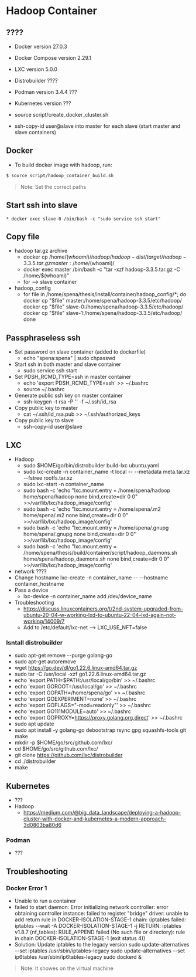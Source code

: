 # Hadoop Container

## ????
* Docker version 27.0.3
* Docker Compose version 2.29.1
* LXC version 5.0.0
* Distrobuilder ????
* Podman version 3.4.4 ???
* Kubernetes version ???


* source script/create_docker_cluster.sh 
* ssh-copy-id user@slave into master for each slave (start master and slave containers)

## Docker
* To build docker image with hadoop, run:
```bash
$ source script/hadoop_container_build.sh
```

> Note: Set the correct paths 

## Start ssh into slave
    * docker exec slave-0 /bin/bash -c "sudo service ssh start"

## Copy file 
* hadoop tar.gz archive
    * docker cp /home/$(whoami)/hadoop/hadoop-dist/target/hadoop-3.3.5.tar.gz master:/home/$(whoami)/
    * docker exec master /bin/bash -c "tar -xzf hadoop-3.3.5.tar.gz -C /home/\$(whoami)"
    * for --> slave container
* hadoop_config
    * for file in /home/spena/thesis/install/container/hadoop_config/*; do
        docker cp "$file" master:/home/spena/hadoop-3.3.5/etc/hadoop/
        docker cp "$file" slave-0:/home/spena/hadoop-3.3.5/etc/hadoop/
        docker cp "$file" slave-1:/home/spena/hadoop-3.3.5/etc/hadoop/
       done

## Passphraseless ssh
* Set password on slave container (added to dockerfile)
    * echo "spena:spena" | sudo chpasswd
* Start ssh in both master and slave container
    * sudo service ssh start
* Set PDSH_RCMD_TYPE=ssh in master container
    * echo 'export PDSH_RCMD_TYPE=ssh' >> ~/.bashrc
    * source ~/.bashrc
* Generate public ssh key on master container
    * ssh-keygen -t rsa -P '' -f ~/.ssh/id_rsa
* Copy public key to master    
    * cat ~/.ssh/id_rsa.pub >> ~/.ssh/authorized_keys
* Copy public key to slave
    * ssh-copy-id user@slave



## LXC
* Hadoop
    * sudo $HOME/go/bin/distrobuilder build-lxc ubuntu.yaml
    * sudo lxc-create -n container_name -t local -- --metadata meta.tar.xz --fstree rootfs.tar.xz
    * sudo lxc-start -n container_name
    * sudo bash -c 'echo "lxc.mount.entry = /home/spena/hadoop home/spena/hadoop none bind,create=dir 0 0" >>/var/lib/lxc/hadoop_image/config'
    * sudo bash -c 'echo "lxc.mount.entry = /home/spena/.m2 home/spena/.m2 none bind,create=dir 0 0" >>/var/lib/lxc/hadoop_image/config'
    * sudo bash -c 'echo "lxc.mount.entry = /home/spena/.gnupg home/spena/.gnupg none bind,create=dir 0 0" >>/var/lib/lxc/hadoop_image/config'
    * sudo bash -c 'echo "lxc.mount.entry = /home/spena/thesis/build/container/script/hadoop_daemons.sh home/spena/hadoop_daemons.sh none bind,create=dir 0 0" >>/var/lib/lxc/hadoop_image/config'
* network ????
* Change hostname
    lxc-create -n container_name -- --hostname container_hostname
* Pass a device 
    * lxc-device -n container_name add /dev/device_name 
* Troubleshooting
    * https://discuss.linuxcontainers.org/t/2nd-system-upgraded-from-ubuntu-20-04-w-working-lxd-to-ubuntu-22-04-lxd-again-not-working/14009/7
    * Add to /etc/default/lxc-net --> LXC_USE_NFT=false

### Isntall distrobuilder
* sudo apt-get remove --purge golang-go
* sudo apt-get autoremove
* wget https://go.dev/dl/go1.22.6.linux-amd64.tar.gz
* sudo tar -C /usr/local -xzf go1.22.6.linux-amd64.tar.gz
* echo 'export PATH=$PATH:/usr/local/go/bin' >> ~/.bashrc
* echo 'export GOROOT=/usr/local/go' >> ~/.bashrc
* echo 'export GOPATH=/home/spena/go' >> ~/.bashrc
* echo 'export GOEXPERIMENT=none' >> ~/.bashrc
* echo 'export GOFLAGS="-mod=readonly"' >> ~/.bashrc
* echo 'export GO111MODULE=auto' >> ~/.bashrc
* echo 'export GOPROXY=https://proxy.golang.org,direct' >> ~/.bashrc
* sudo apt update
* sudo apt install -y golang-go debootstrap rsync gpg squashfs-tools git make
* mkdir -p $HOME/go/src/github.com/lxc/
* cd $HOME/go/src/github.com/lxc/
* git clone https://github.com/lxc/distrobuilder
* cd ./distrobuilder
* make

## Kubernetes
* ???
* Hadoop
    * https://medium.com/@big_data_landscape/deploying-a-hadoop-cluster-with-docker-and-kubernetes-a-modern-approach-3d0803ba80d6


### Podman
* ???


## Troubleshooting
### Docker Error 1
* Unable to run a container
* failed to start daemon: Error initializing network controller: error obtaining controller instance: failed to register "bridge" driver: unable to add return rule in DOCKER-ISOLATION-STAGE-1 chain:  (iptables failed: iptables --wait -A DOCKER-ISOLATION-STAGE-1 -j RETURN: iptables v1.8.7 (nf_tables):  RULE_APPEND failed (No such file or directory): rule in chain DOCKER-ISOLATION-STAGE-1
(exit status 4))
* Solution: Update iptables to the legacy version 
sudo update-alternatives --set iptables /usr/sbin/iptables-legacy
sudo update-alternatives --set ip6tables /usr/sbin/ip6tables-legacy
sudo dockerd &
 
> Note: It showes on the virtual machine